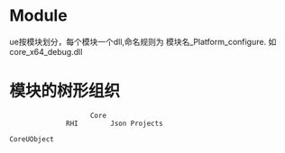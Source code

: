 # Module

ue按模块划分，每个模块一个dll,命名规则为 模块名_Platform_configure. 如 core_x64_debug.dll

# 模块的树形组织

        				Core
		          RHI        Json Projects
								 
    CoreUObject